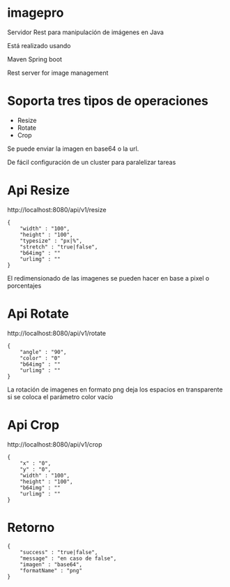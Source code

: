 # imagepro
Servidor Rest para manipulación de imágenes en Java

Está realizado usando

Maven
Spring boot

Rest server for image management

# Soporta tres tipos de operaciones
- Resize
- Rotate
- Crop

Se puede enviar la imagen en base64 o la url.

De fácil configuración de un cluster para paralelizar tareas

# Api Resize
http://localhost:8080/api/v1/resize

```
{
    "width" : "100",
    "height" : "100",
    "typesize" : "px|%",
    "stretch" : "true|false",
    "b64img" : ""
    "urlimg" : ""
}
```
El redimensionado de las imagenes se pueden hacer en base a pixel o porcentajes

# Api Rotate
http://localhost:8080/api/v1/rotate

```
{
    "angle" : "90",
    "color" : "0"
    "b64img" : ""
    "urlimg" : ""
}
```
La rotación de imagenes en formato png deja los espacios en transparente si se coloca el parámetro color vacío  
 
# Api Crop
http://localhost:8080/api/v1/crop

```
{
    "x" : "0",
    "y" : "0",
    "width" : "100",
    "height" : "100",
    "b64img" : ""
    "urlimg" : ""
}
```

# Retorno

```
{
	"success" : "true|false",
	"message" : "en caso de false",
	"imagen" : "base64",
	"formatName" : "png"
}
```
